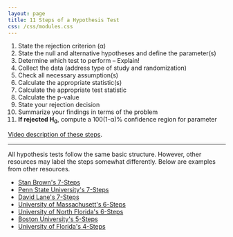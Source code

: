 ```yaml
---
layout: page
title: 11 Steps of a Hypothesis Test
css: /css/modules.css
---
```


1. State the rejection criterion (&alpha;)
1. State the null and alternative hypotheses and define the parameter(s)
1. Determine which test to perform – Explain!
1. Collect the data (address type of study and randomization)
1. Check all necessary assumption(s)
1. Calculate the appropriate statistic(s)
1. Calculate the appropriate test statistic
1. Calculate the p-value
1. State your rejection decision
1. Summarize your findings in terms of the problem 
1. **If rejected H<sub>0</sub>**, compute a 100(1-&alpha;)% confidence region for  parameter

[Video description of these steps](https://vimeo.com/user45324800/hotest-11steps).

----

All hypothesis tests follow the same basic structure.  However, other resources may label the steps somewhat differently.  Below are examples from other resources.

* [Stan Brown's 7-Steps](http://brownmath.com/swt/ht7.htm)
* [Penn State University's 7-Steps](https://onlinecourses.science.psu.edu/stat502/node/139)
* [David Lane's 7-Steps](http://davidmlane.com/hyperstat/B35642.html)
* [University of Massachusett's 6-Steps](http://people.umass.edu/resec312/handouts/Six%20Steps%20for%20Hypothesis%20Tests.pdf)
* [University of North Florida's 6-Steps](http://davidmlane.com/hyperstat/B35642.html)
* [Boston University's 5-Steps](https://learn.bu.edu/bbcswebdav/pid-826908-dt-content-rid-2073693_1/courses/13sprgmetcj702_ol/week04/metcj702_W04S01T05_fivesteps.html)
* [University of Florida's 4-Steps](http://bolt.mph.ufl.edu/6050-6052/unit-4/module-12/steps-in-hypothesis-testing/)
